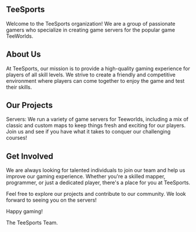 ## TeeSports
Welcome to the TeeSports organization! We are a group of passionate gamers who specialize in creating game servers for the popular game TeeWorlds.

## About Us
At TeeSports, our mission is to provide a high-quality gaming experience for players of all skill levels. We strive to create a friendly and competitive environment where players can come together to enjoy the game and test their skills.

## Our Projects
Servers: We run a variety of game servers for Teeworlds, including a mix of classic and custom maps to keep things fresh and exciting for our players. Join us and see if you have what it takes to conquer our challenging courses!
## Get Involved
We are always looking for talented individuals to join our team and help us improve our gaming experience. Whether you're a skilled mapper, programmer, or just a dedicated player, there's a place for you at TeeSports.

Feel free to explore our projects and contribute to our community. We look forward to seeing you on the servers!

Happy gaming!

The TeeSports Team.

<!--

**Here are some ideas to get you started:**

🙋‍♀️ A short introduction - what is your organization all about?
🌈 Contribution guidelines - how can the community get involved?
👩‍💻 Useful resources - where can the community find your docs? Is there anything else the community should know?
🍿 Fun facts - what does your team eat for breakfast?
🧙 Remember, you can do mighty things with the power of [Markdown](https://docs.github.com/github/writing-on-github/getting-started-with-writing-and-formatting-on-github/basic-writing-and-formatting-syntax)
-->
